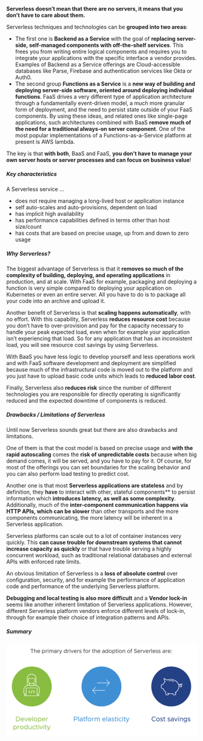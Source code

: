 **Serverless doesn’t mean that there are no servers, it means that you don’t have to care about them.**

Serverless techniques and technologies can be **grouped into two areas**:
- The first one is **Backend as a Service** with the goal of **replacing server-side, self-managed components with off-the-shelf services**. This frees you from writing entire logical components and requires you to integrate your applications with the specific interface a vendor provides. Examples of Backend as a Service offerings are Cloud-accessible databases like Parse, Firebase and authentication services like Okta or Auth0.
- The second group **Functions as a Service** is a **new way of building and deploying server-side software, oriented around deploying individual functions**. FaaS drives a very different type of application architecture through a fundamentally event-driven model, a much more granular form of deployment, and the need to persist state outside of your FaaS components. By using these ideas, and related ones like single-page applications, such architectures combined with BaaS **remove much of the need for a traditional always-on server component**. One of the most popular implementations of a Functions-as-a-Service platform at present is AWS lambda.

The key is that **with both**, BaaS and FaaS, **you don't have to manage your own server hosts or server processes and can focus on business value**!

##### Key characteristics
A Serverless service …
- does not require managing a long-lived host or application instance
- self auto-scales and auto-provisions, dependent on load
- has implicit high availability
- has performance capabilities defined in terms other than host size/count
- has costs that are based on precise usage, up from and down to zero usage

##### Why Serverless?
The biggest advantage of Serverless is that it **removes so much of the complexity of building, deploying, and operating applications** in production, and at scale. 
With FaaS for example, packaging and deploying a function is very simple compared to deploying your application on Kubernetes or even an entire server. All you have to do is to package all your code into an archive and upload it. 

Another benefit of Serverless is that **scaling happens automatically**, with no effort. With this capability, Serverless **reduces resource cost** because you don’t have to over-provision and pay for the capacity necessary to handle your peak expected load, even when for example your application isn’t experiencing that load. 
So for any application that has an inconsistent load, you will see resource cost savings by using Serverless. 

With BaaS you have less logic to develop yourself and less operations work and with FaaS software development and deployment are simplified because much of the infrastructural code is moved out to the platform and you just have to upload basic code units which leads to **reduced labor cost**.

Finally, Serverless also **reduces risk** since the number of different technologies you are responsible for directly operating is significantly reduced and the expected downtime of components is reduced.

 
##### Drawbacks / Limitations of Serverless
Until now Serverless sounds great but there are also drawbacks and limitations.

One of them is that the cost model is based on precise usage and **with the rapid autoscaling** comes the **risk of unpredictable costs** because when big demand comes, it will be served, and you have to pay for it.
Of course, for most of the offerings you can set boundaries for the scaling behavior and you can also perform load testing to predict cost.

Another one is that most **Serverless applications are stateless** and by definition, they **have** to interact with other, stateful components** to persist information which **introduces latency, as well as some complexity**. 
Additionally, much of the **inter-component communication happens via HTTP APIs, which can be slower** than other transports and the more components communicating, the more latency will be inherent in a Serverless application. 

Serverless platforms can scale out to a lot of container instances very quickly. This **can cause trouble for downstream systems that cannot increase capacity as quickly** or that have trouble serving a highly concurrent workload, such as traditional relational databases and external APIs with enforced rate limits.

An obvious limitation of Serverless is a **loss of absolute control** over configuration, security, and for example the performance of application code and performance of the underlying Serverless platform.

**Debugging and local testing is also more difficult** and a **Vendor lock-in** seems like another inherent limitation of Serverless applications. However, different Serverless platform vendors enforce different levels of lock-in, through for example their choice of integration patterns and APIs.


##### Summary
![](../images/serverless-benefits.png)

